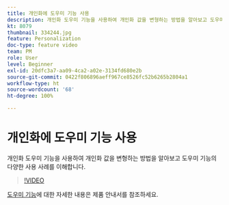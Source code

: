```yaml
---
title: 개인화에 도우미 기능 사용
description: 개인화 도우미 기능을 사용하여 개인화 값을 변형하는 방법을 알아보고 도우미 기능의 다양한 사용 사례를 이해합니다.
kt: 8079
thumbnail: 334244.jpg
feature: Personalization
doc-type: feature video
team: PM
role: User
level: Beginner
exl-id: 20dfc3a7-aa09-4ca2-a02e-3134fd680e2b
source-git-commit: 0422f806896aeff967ce8526fc52b6265b2804a1
workflow-type: ht
source-wordcount: '68'
ht-degree: 100%

---
```


# 개인화에 도우미 기능 사용

개인화 도우미 기능을 사용하여 개인화 값을 변형하는 방법을 알아보고 도우미 기능의 다양한 사용 사례를 이해합니다.

>[!VIDEO](https://video.tv.adobe.com/v/334244?quality=12)

[도우미 기능](https://experienceleague.adobe.com/docs/journey-optimizer/using/personalized-dynamic-content/personalization/build-expressions/functions/functions.html?lang=ko)에 대한 자세한 내용은 제품 안내서를 참조하세요.
